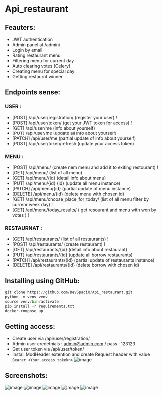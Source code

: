 # Api_restaurant

## Feauters:
- JWT authentication
- Admin panel at /admin/
- Login by email
- Rating restaurant menu 
- Filtering menu for current day
- Auto clearing votes (Celery)
- Creating menu for special day
- Getting restaurnt winner 

## Endpoints sense:

### USER :

- [POST] /api/user/registration/   (register your user) !
- [POST] /api/user/token/   (get your JWT token for access) !
- [GET] /api/user/me   (info about yourself)
- [PUT] /api/user/me   (update all info about yourself)
- [PATCH] /api/user/me  (partial update of info about yourself)
- [POST] /api/user/token/refresh (update your access token)

### MENU :

- [POST] /api/menu/    (create nem menu and add it to exiting restourant) !
- [GET] /api/menu/   (list of all menu)
- [GET] /api/menu/{id}   (detail info about menu)
- [PUT] /api/menu/{id} {id}   (update all menu instance)
- [PATCH] /api/menu/{id}   (partial update of menu instance)
- [DELETE] /api/menu/{id}   (delete menu with chosen id)
- [GET] /api/menu/choose_place_for_today/ (list of all menu filter by currenr week day) !
- [GET] /api/menu/today_results/  ( get resourant and menu with won by votes ) ! 

### RESTAURNAT :

- [GET] /api/restaurants/   (list of all restaurants) !
- [POST] /api/restaurants/   (create restaurant) !
- [GET] /api/restaurants/{id}   (detail info about restaurant)
- [PUT] /api/restaurants/{id}   (update all borrow restaurants)
- [PATCH] /api/restaurants/{id}   (partial update of restaurants instance)
- [DELETE] /api/restaurants/{id}   (delete borrow with chosen id)

## Installing using GitHub:
```python
git clone https://github.com/DevSpaciX/Api_restaurant.git
python -m venv venv
source venv/bin/activate
pip install -r requirements.txt
docker-compose up
```
## Getting access:
- Create user via /api/user/registration/
- Admin user credetnials : admin@admin.com / pass : 123123 
- Get user token via /api/user/token/
- Install ModHeader extention and create Request header with value ```Bearer <Your access tokekn>```
![image](https://user-images.githubusercontent.com/102595649/233555996-e65eb31a-dd26-4cac-b7c4-b2b5a20d4672.png)


## Screenshots:
![image](https://user-images.githubusercontent.com/102595649/233555826-091dd115-a052-45ab-9293-919a52b4ad94.png)
![image](https://user-images.githubusercontent.com/102595649/233555844-efb59d30-46e1-4ecd-aba7-5421c88a3b11.png)
![image](https://user-images.githubusercontent.com/102595649/233555860-2a92e173-5a37-4115-8e39-0b63d2904b16.png)
![image](https://user-images.githubusercontent.com/102595649/233555890-2c8d4749-3153-4b7d-8235-b7caa22a2cb8.png)
![image](https://user-images.githubusercontent.com/102595649/233555902-b895eaa3-8bea-4e86-9c3b-abab3ba88989.png)
